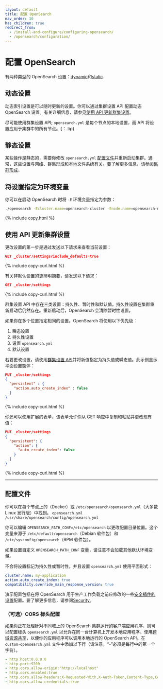 ```yaml
---
layout: default
title: 配置 OpenSearch
nav_order: 10
has_children: true
redirect_from:
  - /install-and-configure/configuring-opensearch/
  - /opensearch/configuration/
---
```


# 配置 OpenSearch

有两种类型的 OpenSearch 设置：[dynamic](#dynamic-settings)和[static](#static-settings).

## 动态设置

动态索引设置是可以随时更新的设置。你可以通过集群设置 API 配置动态 OpenSearch 设置。有关详细信息，请参见[使用 API 更新群集设置](#updating-cluster-settings-using-the-api)。

尽可能使用群集设置 API; `opensearch.yml` 是每个节点的本地设置，而 API 将设置应用于集群中的所有节点。{：.tip}

## 静态设置

某些操作是静态的，需要你修改 `opensearch.yml` [配置文件](#configuration-file)并重新启动集群。通常，这些设置与网络、群集形成和本地文件系统有关。要了解更多信息，请参阅[集群形成]({{site.url}}{{site.baseurl}}/opensearch/cluster/)。

## 将设置指定为环境变量

你可以在启动 OpenSearch 时将 `-E` 环境变量指定为参数：

```bash
./opensearch -Ecluster.name=opensearch-cluster -Enode.name=opensearch-node1 -Ehttp.host=0.0.0.0 -Ediscovery.type=single-node
```
{% include copy.html %}

## 使用 API 更新集群设置

更改设置的第一步是通过发送以下请求来查看当前设置：

```json
GET _cluster/settings?include_defaults=true
```
{% include copy-curl.html %}

有关非默认设置的更简明摘要，请发送以下请求：

```json
GET _cluster/settings
```
{% include copy-curl.html %}

群集设置 API 中存在三类设置：持久性、暂时性和默认值。持久性设置在集群重新启动后仍然存在。重新启动后，OpenSearch 会清除暂时性设置。

如果你在多个位置指定相同的设置，OpenSearch 将使用以下优先级：

1. 瞬态设置
2. 持久性设置
3. 设置 `opensearch.yml`
4. 默认设置

若要更改设置，请使用[群集设置 API]({{site.url}}{{site.baseurl}}/api-reference/cluster-api/cluster-settings/)并将新值指定为持久值或瞬态值。此示例显示平面设置窗体：

```json
PUT _cluster/settings
{
  "persistent" : {
    "action.auto_create_index" : false
  }
}
```
{% include copy-curl.html %}

你还可以使用扩展的表单，该表单允许你从 GET 响应中复制和粘贴并更改现有值：

```json
PUT _cluster/settings
{
  "persistent": {
    "action": {
      "auto_create_index": false
    }
  }
}
```
{% include copy-curl.html %}

---

## 配置文件

你可以在每个节点上的（Docker）或 `/etc/opensearch/opensearch.yml`（大多数 Linux 发行版）中找到。 `opensearch.yml` `/usr/share/opensearch/config/opensearch.yml`

你可以编辑 `OPENSEARCH_PATH_CONF=/etc/opensearch` 以更改配置目录位置。这个变量来源于 `/etc/default/opensearch`（Debian 软件包）和 `/etc/sysconfig/opensearch`（RPM 软件包）。

如果设置自定义 `OPENSEARCH_PATH_CONF` 变量，请注意不会加载其他默认环境变量。

不会将设置标记为持久性或暂时性，并且设置 `opensearch.yml` 使用平面形式：

```yml
cluster.name: my-application
action.auto_create_index: true
compatibility.override_main_response_version: true
```

演示配置包括在将 OpenSearch 用于生产工作负载之前应修改的一些[安全插件的设置]({{site.url}}{{site.baseurl}}/install-and-configure/configuring-opensearch/security-settings/)配置。要了解更多信息，请参阅[Security]({{site.url}}{{site.baseurl}}/security/)。

### （可选）CORS 标头配置

如果你正在处理针对不同域上的 OpenSearch 集群运行的客户端应用程序，则可以配置标头 `opensearch.yml` 以允许在同一台计算机上开发本地应用程序。使用[跨域资源共享](https://developer.mozilla.org/en-US/docs/Web/HTTP/CORS)，以便你的应用程序可以调用本地运行的 OpenSearch API。在 `custom-opensearch.yml` 文件中添加以下行（请注意，“-”必须是每行中的第一个字符）。
```yml
- http.host:0.0.0.0
- http.port:9200
- http.cors.allow-origin:"http://localhost"
- http.cors.enabled:true
- http.cors.allow-headers:X-Requested-With,X-Auth-Token,Content-Type,Content-Length,Authorization
- http.cors.allow-credentials:true
```